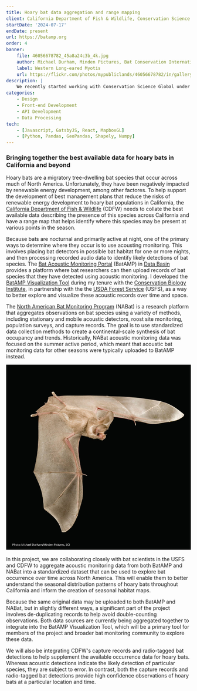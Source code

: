 ```yaml
---
title: Hoary bat data aggregation and range mapping
client: California Department of Fish & Wildlife, Conservation Science Global
startDate: '2024-07-17'
endDate: present
url: https://batamp.org
order: 4
banner:
    file: 46056678782_45a8a24c3b_4k.jpg
    author: Michael Durham, Minden Pictures, Bat Conservation International
    label: Western Long-eared Myotis
    url: https://flickr.com/photos/mypubliclands/46056678782/in/gallery-164298556@N06-72157699866716231/
description: |
    We recently started working with Conservation Science Global under a grant from the California Department of Fish & Wildlife to help aggregate data on hoary bats within California, with the ultimate goal of developing a range map for hoary bats that will be used to help manage this species and reduce impacts from renewable energy development.
categories:
    - Design
    - Front-end Development
    - API Development
    - Data Processing
tech:
    - [Javascript, GatsbyJS, React, MapboxGL]
    - [Python, Pandas, GeoPandas, Shapely, Numpy]
---
```


<script>
    import {ImageCredit} from '$lib/components/image'
</script>

### Bringing together the best available data for hoary bats in California and beyond

Hoary bats are a migratory tree-dwelling bat species that occur across much of
North America. Unfortunately, they have been negatively impacted by renewable
energy development, among other factores. To help support the development of best management plans that reduce the risks of renewable energy development to hoary bat populations in California, the
[California Department of Fish & Wildlife](https://wildlife.ca.gov/) (CDFW)
needs to collate the best available data describing the presence of this species
across California and have a range map that helps identify where this species
may be present at various points in the season.

Because bats are nocturnal and primarily active at night, one of the primary
ways to determine where they occur is to use acousting monitoring. This involves
placing bat detectors in possible bat habitat for one or more nights,
and then processing recorded audio data to identify likely detections of bat species.
The [Bat Acoustic Monitoring Portal](https://batamp.databasin.org/) (BatAMP) in
[Data Basin](https://databasin.org) provides a platform where bat researchers
can then upload records of bat species that they have detected using acoustic monitoring.
I developed the [BatAMP Visualization Tool](https://batamp.org) during my tenure with
the [Conservation Biology Institute](https://consbio.org), in partnership with
the the [USDA Forest Service](https://www.fs.usda.gov/) (USFS), as a way to better
explore and visualize these acoustic records over time and space.

The [North American Bat Monitoring Program](https://www.nabatmonitoring.org/)
(NABat) is a research platform that aggregates observations on bat species using a
variety of methods, including stationary and mobile acoustic detectors, roost
site monitoring, population surveys, and capture records. The goal is to use
standardized data collection methods to create a continental-scale
synthesis of bat occupancy and trends. Historically, NABat acoustic monitoring
data was focused on the summer active period, which meant that acoustic bat
monitoring data for other seasons were typically uploaded to BatAMP instead.

<div class="h-10"></div>

![California leaf-nosed bat](31167324927_73d9c7c00a_k.jpg)

<ImageCredit author="Michael Durham / Minden Pictures, Bat Conservation International" url="https://flickr.com/photos/mypubliclands/31167324927/in/gallery-164298556@N06-72157699866716231/" label="California leaf-nosed bat" ></ImageCredit>

<div class="h-10"></div>

In this project, we are collaborating closely with bat scientists in the USFS and
CDFW to aggregate acoustic monitoring data from both BatAMP and NABat into a
standardized dataset that can be used to explore bat occurrence over time across
North America. This will enable them to better understand the seasonal distribution
patterns of hoary bats throughout California and inform the creation of seasonal
habitat maps.

Because the same original data may be uploaded to both BatAMP and NABat, but in
slightly different ways, a significant part of the project involves de-duplicating
records to help avoid double-counting observations. Both data sources are
currently being aggregated together to integrate into the BatAMP Visualization
Tool, which will be a primary tool for members of the project and broader bat
monitoring community to explore these data.

We will also be integrating CDFW's capture records and radio-tagged bat detections
to help supplement the available occurrence data for hoary bats. Whereas acoustic
detections indicate the likely detection of particular species, they are subject
to error. In contrast, both the capture records and radio-tagged bat detections
provide high confidence observations of hoary bats at a particular location and
time.
